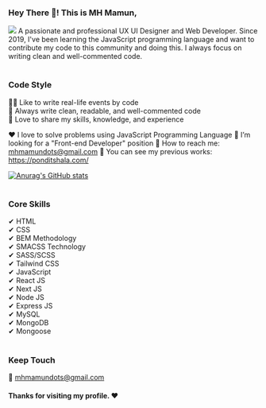 ### Hey There 👋! This is MH Mamun,
<img src="https://mhmamun.com/wp-content/uploads/2024/02/github-profile-banner.jpg" />
A passionate and professional UX UI Designer and Web Developer. Since 2019, I've been learning the JavaScript programming language and want to contribute my code to this community and doing this. I always focus on writing clean and well-commented code. <br/>

# <!-- omit in toc -->

### Code Style 
👨‍💻 Like to write real-life events by code <br/>
💬 Always write clean, readable, and well-commented code <br/>
🤝 Love to share my skills, knowledge, and experience <br/>


♥️ I love to solve problems using JavaScript Programming Language
🤔 I’m looking for a "Front-end Developer" position
📧 How to reach me: mhmamundots@gmail.com
📄 You can see my previous works: https://ponditshala.com/

[![Anurag's GitHub stats](https://github-readme-stats.vercel.app/api?username=mhmamundots)](https://github.com/mhmamundots/github-readme-stats)

# <!-- omit in toc -->

### Core Skills 
✔ HTML <br/>
✔ CSS <br/>
✔ BEM Methodology <br/>
✔ SMACSS Technology <br/>
✔ SASS/SCSS <br/>
✔ Tailwind CSS <br/>
✔ JavaScript <br/>
✔ React JS <br/> 
✔ Next JS <br/>
✔ Node JS <br/> 
✔ Express JS <br/>
✔ MySQL <br/>
✔ MongoDB <br/> 
✔ Mongoose

# <!-- omit in toc -->

### Keep Touch
📧 <a href="mailto:mhmamundots@gmail.com">mhmamundots@gmail.com</a> <br/>


<!--
- 🤔 I’m looking for help with ...
-  Ask me about ...
- 📫 How to reach me: ...
- 😄 Pronouns: ...
- ⚡ Fun fact: ...
> [!IMPORTANT]\
📞 <a href="tel:01716326147">+880 1716 326 147</a> <br/>


### Professional Skills 
✔ React JS <br/>
✔ Next JS <br/>
✔ Redux JS <br/>
✔ Express JS <br/>
✔ Node JS <br/>
✔ MongoDB with Mongoose <br/>
✔ RESTful APIs <br/>

-->

#### Thanks for visiting my profile. :heart:
